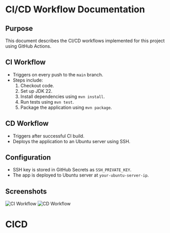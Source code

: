 # CI/CD Workflow Documentation

## Purpose
This document describes the CI/CD workflows implemented for this project using GitHub Actions.

## CI Workflow
- Triggers on every push to the `main` branch.
- Steps include:
    1. Checkout code.
    2. Set up JDK 22.
    3. Install dependencies using `mvn install`.
    4. Run tests using `mvn test`.
    5. Package the application using `mvn package`.

## CD Workflow
- Triggers after successful CI build.
- Deploys the application to an Ubuntu server using SSH.

## Configuration
- SSH key is stored in GitHub Secrets as `SSH_PRIVATE_KEY`.
- The app is deployed to Ubuntu server at `your-ubuntu-server-ip`.

## Screenshots
![CI Workflow](./ci-workflow.png)
![CD Workflow](./cd-workflow.png)
# CICD
